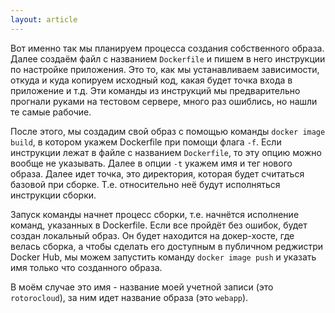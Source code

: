 ```yaml
---
layout: article
---
```

Вот именно так мы планируем процесса создания собственного образа. Далее создаём файл с названием `Dockerfile` и пишем в него инструкции по настройке приложения. Это то, как мы устанавливаем зависимости, откуда и куда копируем исходный код, какая будет точка входа в приложение и т.д. Эти команды из инструкций мы предварительно прогнали руками на тестовом сервере, много раз ошиблись, но нашли те самые рабочие.

После этого, мы создадим свой образ с помощью команды `docker image build`, в котором укажем Dockerfile при помощи флага `-f`. Если инструкции лежат в файле с названием `Dockerfile`, то эту опцию можно вообще не указывать. Далее в опции `-t` укажем имя и тег нового образа. Далее идет точка, это директория, которая будет считаться базовой при сборке. Т.е. относительно неё будут исполняться инструкции сборки.

Запуск команды начнет процесс сборки, т.е. начнётся исполнение команд, указанных в Dockerfile. Если все пройдёт без ошибок, будет создан локальный образ. Он будет находится на докер-хосте, где велась сборка, а чтобы сделать его доступным в публичном реджистри Docker Hub, мы можем запустить команду `docker image push` и указать имя только что созданного образа.

В моём случае это имя - название моей учетной записи (это `rotorocloud`), за ним идет название образа (это `webapp`).
